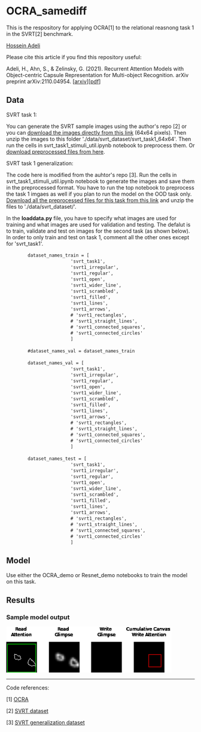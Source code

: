 # OCRA_samediff

This is the respository for applying OCRA[1] to the relational reasnong task 1 in the SVRT[2] benchmark. 

[Hossein Adeli](https://hosseinadeli.github.io/)

Please cite this article if you find this repository useful:

Adeli, H., Ahn, S., & Zelinsky, G. (2021). Recurrent Attention Models with Object-centric Capsule Representation for Multi-object Recognition. arXiv preprint arXiv:2110.04954. [[arxiv](https://arxiv.org/abs/2110.04954)][[pdf](https://arxiv.org/pdf/2110.04954.pdf)] <br/>


Data 
-------------------------------------------------------------------------------------------------------

SVRT task 1:

You can generate the SVRT sample images using the author's repo [2] or you can [download the images directly from this link](https://drive.google.com/file/d/1QVlrslXtK4sqPZKPh4VPFdUFp_g_ft9e/view?usp=sharing) (64x64 pixels). Then unzip the images to this folder './data/svrt_dataset/svrt_task1_64x64'. Then run the cells in svrt_task1_stimuli_util.ipynb notebook to preprocess them. Or [download preprocessed files from here](https://drive.google.com/file/d/1TSpSZMABYuoKST0rxuWOvFr-3tbM9D2Z/view?usp=sharing).

SVRT task 1 generalization:

The code here is modified from the auhtor's repo [3]. Run the cells in svrt_task1_stimuli_util.ipynb notebook to generate the images and save them in the preprocessed format. You have to run the top notebook to preprocess the task 1 imgaes as well if you plan to run the model on the OOD task only. [Download all the preprocessed files for this task from this link](https://drive.google.com/file/d/1Tbx2U9bdB0p7wqHNk-v2RZmA6_a9vWs0/view?usp=sharing) and unzip the files to './data/svrt_dataset/'.

In the **loaddata.py** file, you have to specify what images are used for training and what images are used for validation and testing. The defalut is to train, validate and test on images for the second task (as shown below). In order to only train and test on task 1, comment all the other ones except for 'svrt_task1'.

            dataset_names_train = [
                            'svrt_task1',
                            'svrt1_irregular',
                            'svrt1_regular',
                            'svrt1_open',
                            'svrt1_wider_line',
                            'svrt1_scrambled',
                            'svrt1_filled',
                            'svrt1_lines',
                            'svrt1_arrows',
                            # 'svrt1_rectangles',
                            # 'svrt1_straight_lines',
                            # 'svrt1_connected_squares',
                            # 'svrt1_connected_circles'
                            ]
        
            #dataset_names_val = dataset_names_train
        
            dataset_names_val = [
                            'svrt_task1',
                            'svrt1_irregular',
                            'svrt1_regular',
                            'svrt1_open',
                            'svrt1_wider_line',
                            'svrt1_scrambled',
                            'svrt1_filled',
                            'svrt1_lines',
                            'svrt1_arrows',
                            # 'svrt1_rectangles',
                            # 'svrt1_straight_lines',
                            # 'svrt1_connected_squares',
                            # 'svrt1_connected_circles'
                            ]        
                            
            dataset_names_test = [
                            'svrt_task1',
                            'svrt1_irregular',
                            'svrt1_regular',
                            'svrt1_open',
                            'svrt1_wider_line',
                            'svrt1_scrambled',
                            'svrt1_filled',
                            'svrt1_lines',
                            'svrt1_arrows',
                            # 'svrt1_rectangles',
                            # 'svrt1_straight_lines',
                            # 'svrt1_connected_squares',
                            # 'svrt1_connected_circles'
                            ]



Model
-------------------------------------------------------------------------------------------------------


Use either the OCRA_demo or Resnet_demo notebooks to train the model on this task. 


Results 
-------------------------------------------------------------------------------------------------------

### Sample model output 


<img src="https://github.com/Hosseinadeli/OCRA_samediff/blob/main/figures/generated_10_time_steps_t3.gif">


-------------------------------------------------------------------------------------------------------
Code references:

[1] [OCRA](https://github.com/Hosseinadeli/OCRA)

[2] [SVRT dataset](https://fleuret.org/cgi-bin/gitweb/gitweb.cgi?p=svrt.git;a=summary)

[3] [SVRT generalization dataset](https://github.com/GuillermoPuebla/same_different_paper)



